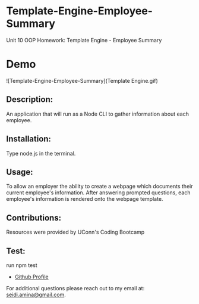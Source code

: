 # Template-Engine-Employee-Summary
Unit 10 OOP Homework: Template Engine - Employee Summary

# Demo
![Template-Engine-Employee-Summary](Template Engine.gif)
## Description:
  An application that will run as a Node CLI to gather information about each employee.
## Installation: 
  Type node.js in the terminal.
## Usage:
  To allow an employer the ability to create a webpage which documents their current employee's information. After answering prompted questions, each employee's        information is rendered onto the webpage template.
## Contributions:
  Resources were provided by UConn's Coding Bootcamp
## Test:
  run npm test
    
- [Github Profile](https:github.com/Amina-Seidi)

For additional questions please reach out to my email at: seidi.amina@gmail.com.
